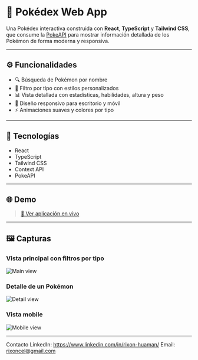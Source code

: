 # 🔮 Pokédex Web App

Una Pokédex interactiva construida con **React**, **TypeScript** y **Tailwind CSS**, que consume la [PokeAPI](https://pokeapi.co/) para mostrar información detallada de los Pokémon de forma moderna y responsiva.

---

## ⚙️ Funcionalidades

- 🔍 Búsqueda de Pokémon por nombre
- 🎨 Filtro por tipo con estilos personalizados
- 📊 Vista detallada con estadísticas, habilidades, altura y peso
- 🧩 Diseño responsivo para escritorio y móvil
- ⚡ Animaciones suaves y colores por tipo

---

## 🧪 Tecnologías

- React
- TypeScript
- Tailwind CSS
- Context API
- PokeAPI

---

## 🌐 Demo

> [🔗 Ver aplicación en vivo](https://rixon33.github.io/pokedex/)

---

## 🖼️ Capturas

### Vista principal con filtros por tipo
![Main view](https://github.com/user-attachments/assets/65666e0d-6336-4be0-a346-56b22066cccc)

### Detalle de un Pokémon
![Detail view](https://github.com/user-attachments/assets/e9463034-e632-4f05-bc93-ddea8e66a98d)

### Vista mobile
![Mobile view](https://github.com/user-attachments/assets/3fe6455f-ee4d-4cd3-87ed-c34dad4c4ad4)

---

 Contacto
 LinkedIn: https://www.linkedin.com/in/rixon-huaman/
 Email: rixoncel@gmail.com

